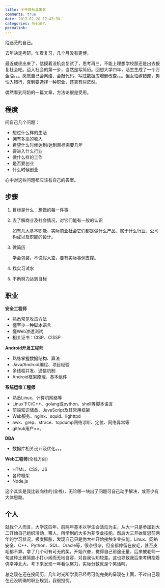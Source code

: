 ```yaml
---
title: 关于目标具象化
comments: true
date: 2017-02-28 17:43:38
categories: 杂七杂八
permalink:
---
```


给迷茫的自己。

去年决定考研。忙着复习，几个月没有更博。

最近成绩出来了，估摸着没机会复试了，思考再三，不能上理想学校那还是出去报复社会吧。迈入社会的第一步，当然是写简历。回想大学四年，活生生成了一个万金油。。。感觉自己会网络、会敲代码、写过数据库增删改查。。。但女怕嫁错郎，男怕入错行，真到要选择一种职业，还真有些茫然。

偶然看到阿奶的一篇文章，方法论很是受用。

<!--more-->

## 程度

问自己几个问题：

- 想过什么样的生活
- 拥有多高的收入
- 希望什么时候达到/达到目标需要几年
- 要进入什么行业
- 做什么样的工作
- 是否要创业
- 什么时候创业 

心中对这些问题都应该有自己的答案。



## 步骤

1. 目标是什么：想做的每一件事

2. 去了解商业及社会情况，对它们能有一般的认识

   如有几大基本职能、实际商业社会它们都是做什么产品、属于什么行业、公司构成以及职能的设计。

3. 做简历

   学会包装，不说假大空，要有实际事例支撑。

4. 找实习试水

5. 不断努力达到目标

## 职业

**安全工程师**

- 熟悉常见攻击方法
- 懂至少一种脚本语言
- 懂Web渗透测试
- 相关证书：CISP、CISSP

**Android开发工程师**

- 熟练掌握数据结构、算法
- Java/Android编程、项目经验
- 多线程并发、通信机制
- Android框架原理、基本组件

**系统运维工程师**

- 熟悉Linux、计算机网络等
- Linux下C/C++、golang或python、shell等脚本语言
- 前端知识储备、JavaScript及其常用框架
- Web服务、nginx、squid、lighttpd
- awk、grep、strace、tcpdump网络诊断、定位、网络异常等
- github用户==。

**DBA**

- 数据库相关设计及优化。。。

**Web工程师**(全栈方向)

- HTML、CSS、JS
- 各种框架
- Node.js

这个其实是我比较向往的(全栈)，无论哪一块出了问题可自己动手解决，或至少有大体思路。



## 个人

就我个人而言，大学这四年，前两年基本以学生会活动为主，从大一只是参加到大二开始自己组织活动，带人，所学到的大多为非专业技能。然后大三开始反思前两年的学习状况，极度膨胀，发现自己只是伪大神开始接触专业技能。Linux、网络安全、C++、Python、SQL、Oracle等，很杂很杂，但全都停留在皮毛，甚至皮毛都不算。拿了几个可有可无的奖，开始兴奋，觉得自己前途无量，后来被老师一句这种比赛简直小打小闹而无地自容，对自我认知较差。这也导致我后来考研抱着侥幸冲北大，考下来发现一年看似努力，实际分数就是个笑话呵。

总之现在还在投简历，几年时光所学我已经尽可能完美的呈现在上面，不过自己现在还没明确的职业规划，我很担忧。